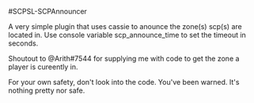 #SCPSL-SCPAnnouncer

A very simple plugin that uses cassie to anounce the zone(s) scp(s) are located in.
Use console variable scp_announce_time to set the timeout in seconds.

Shoutout to @Arith#7544 for supplying me with code to get the zone a player is cureently in.

For your own safety, don't look into the code. You've been warned. It's nothing pretty nor safe.